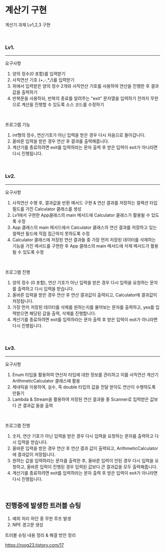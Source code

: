# 계산기 구현

계산기 과제 Lv1,2,3 구현


<br/>

### Lv1.
---
요구사항

1. 양의 정수(0 포함)를 입력받기
2. 사칙연산 기호 (+,-,*,/)를 입력받기
3. 위에서 입력받은 양의 정수 2개와 사칙연산 기호를 사용하여 연산을 진행한 후 결과값을 출력하기
4. 반복문을 사용하되, 반복의 종료를 알려주는 "exit" 문자열을 입력하기 전까지 무한으로 계산을 진행할 수 있도록 소스 코드를 수정하기

<br/>

프로그램 기능
1. int형의 정수, 연산기호가 아닌 입력을 받은 경우 다시 처음으로 돌아갑니다.
2. 올바른 입력을 받은 경우 연산 후 결과를 출력해줍니다.
3. 계산기를 종료하려면 exit를 입력하라는 문자 출력 후 받은 입력이 exit가 아니라면 다시 진행됩니다.

<br/>

### Lv2.
---
요구사항
1. 사칙연산 수행 후, 결과값을 반환 메서드 구현 & 연산 결과를 저장하는 컬렉션 타입 필드를 가진 Calculator 클래스를 생성
2. Lv1에서 구현한 App클래스의 main 메서드에 Calculator 클래스가 활용될 수 있도록 수정
3. App 클래스의 main 메서드에서 Calculator 클래스의 연산 결과를 저장하고 있는 컬렉션 필드에 직접 접근하지 못하도록 수정
4. Calculator 클래스에 저장된 연산 결과들 중 가장 먼저 저장된 데이터를 삭제하는 기능을 가진 메서드를 구현한 후 App 클래스의 main 메서드에 삭제 메서드가 활용될 수 있도록 수정

<br/>

프로그램 진행
1. 양의 정수 (0 포함), 연산 기호가 아닌 입력을 받은 경우 다시 입력을 요청하는 문자를 출력하고 다시 입력을 받습니다.
2. 올바른 입력을 받은 경우 연산 후 연산 결과값이 출력되고, Calculator에 결과값이 저장됩니다.
3. 가장 먼저 저장된 데이터를 삭제를 원하는지를 물어보는 문자를 출력하고, yes를 입력받으면 해당된 값을 출력, 삭제를 진행합니다.
4. 계산기를 종료하려면 exit를 입력하라는 문자 출력 후 받은 입력이 exit가 아니라면 다시 진행됩니다.

<br/>

### Lv3.
---
요구사항
1. Enum 타입을 활용하여 연산자 타입에 대한 정보를 관리하고 이를 사칙연산 계산기 ArithmeticCalculator 클래스에 활용
2. 제네릭을 이용하여, 실수, 즉 double 타입의 값을 전달 받아도 연산이 수행하도록 만들기
3. Lambda & Stream을 활용하여 저장된 연산 결과들 중 Scanner로 입력받은 값보다 큰 결과값 들을 출력

<br/>

프로그램 진행
1. 숫자, 연산 기호가 아닌 입력을 받은 경우 다시 입력을 요청하는 문자를 출력하고 다시 입력을 받습니다.
2. 올바른 입력을 받은 경우 연산 후 연산 결과 값이 출력되고, ArithmeticCalculator에 결과값이 저장됩니다.
3. 원하는 값을 입력하라는 문자를 출력한 후, 올바른 입력이 안된 경우 다시 입력을 요청하고, 올바른 입력이 진행된 경우 입력된 값보다 큰 결과값을 모두 출력해줍니다.
4. 계산기를 종료하려면 exit를 입력하라는 문자 출력 후 받은 입력이 exit가 아니라면 다시 진행됩니다.

<br/>

진행중에 발생한 트러블 슈팅
---
1. 예외 처리 하던 중 무한 루프 발생
2. NPE 경고문 생성

트러블 슈팅 내용 정리 & 해결 방안 정리

https://roog23.tistory.com/17
